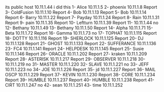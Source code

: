 its public host 10.11.1.44
i did this 1- Alice     10.11.1.5
2- phoenix     10.11.1.8  Report
3- ColdFusion     10.11.1.10 Report
4- Bob         10.11.1.13 Report
5- Bob         10.11.1.14 Report
6- Barry     10.11.1.22 Report
7- Payday     10.11.1.24 Report
8- Rain     10.11.1.31 Report
9- pain     10.11.1.35 Report 
10- Leftturn     10.11.1.39 Report
11-          10.11.1.44  no
12- Bethany     10.11.1.49 
13- Bethany    10.11.1.50 Report
14- Alpha     10.11.1.71
15- Beta     10.11.1.72 Report
16- Gamma     10.11.1.73  no
17- TOPHAT     10.11.1.115 Report
18- DOTTY     10.11.1.116 Report
19- SHERLOCK     10.11.1.125 Report
20- DJ         10.11.1.128 Report
21- GHOST     10.11.1.133 Report
22- SUFFERANCE     10.11.1.136
23- FC4     10.11.1.141 Report
24- HELPDESK     10.11.1.145 Report
25- Susie    10.11.1.146 Report
26- ORACLE     10.11.1.202 Report
27- kraken    10.11.1.209 Report
28- ASTERISK     10.11.1.217 Report
29- OBSERVER     10.11.1.218
30-         10.11.1.219 no
31- MASTER     10.11.1.220
32- SLAVE     10.11.1.221 no
33- JEFF     10.11.1.223 no
34- JOE     10.11.1.226 Report
35- jd         10.11.1.227 Report
36- MAIL OSCP     10.11.1.229 Report
37- KEVIN     10.11.1.230 Report
38- CORE     10.11.1.234 Report
39- HUMBLE     10.11.1.237 Report
40- HUMBLE     10.11.1.238 Report
41- CIRT     10.11.1.247 no
42- sean    10.11.1.251
43- time    10.11.1.252
